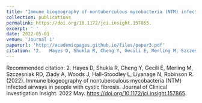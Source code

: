 ```yaml
---
title: "Immune biogeography of nontuberculous mycobacteria (NTM) infected airways in people with cystic fibrosis"
collection: publications
permalink: https://doi.org/10.1172/jci.insight.157865.
excerpt: ' '
date: 2022-05-01
venue: 'Journal 1'
paperurl: 'http://academicpages.github.io/files/paper3.pdf'
citation: '2.	Hayes D, Shukla R, Cheng Y, Gecili E, Merling M, Szczesniak RD, Ziady A, Woods J, Hall-Stoodley L, Liyanage N, Robinson R. (2022). &quot;Immune biogeography of nontuberculous mycobacteria (NTM) infected airways in people with cystic fibrosis.&quot; <i>Journal of Clinical Investigation Insight 1</i>..'
---
```


Recommended citation: 2.	Hayes D, Shukla R, Cheng Y, Gecili E, Merling M, Szczesniak RD, Ziady A, Woods J, Hall-Stoodley L, Liyanage N, Robinson R. (2022). Immune biogeography of nontuberculous mycobacteria (NTM) infected airways in people with cystic fibrosis. Journal of Clinical Investigation Insight. 2022 May. https://doi.org/10.1172/jci.insight.157865.
